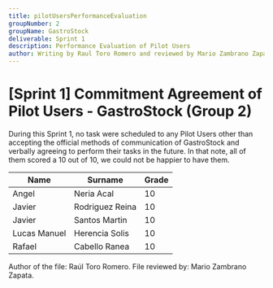```yaml
---
title: pilotUsersPerformanceEvaluation
groupNumber: 2
groupName: GastroStock
deliverable: Sprint 1
description: Performance Evaluation of Pilot Users
author: Writing by Raul Toro Romero and reviewed by Mario Zambrano Zapata
---
```


# [Sprint 1] Commitment Agreement of Pilot Users - GastroStock (Group 2)

During this Sprint 1, no task were scheduled to any Pilot Users other than accepting the official methods of communication of GastroStock and verbally agreeing to perform their tasks in the future. In that note, all of them scored a 10 out of 10, we could not be happier to have them.

| Name         | Surname        | Grade     |
|--------------|----------------|-----------|
| Angel        | Neria Acal     | 10        |
| Javier       | Rodriguez Reina| 10        |
| Javier       | Santos Martin  | 10        |
| Lucas Manuel | Herencia Solis | 10        |
| Rafael       | Cabello Ranea  | 10        |

Author of the file: Raúl Toro Romero.
File reviewed by: Mario Zambrano Zapata.